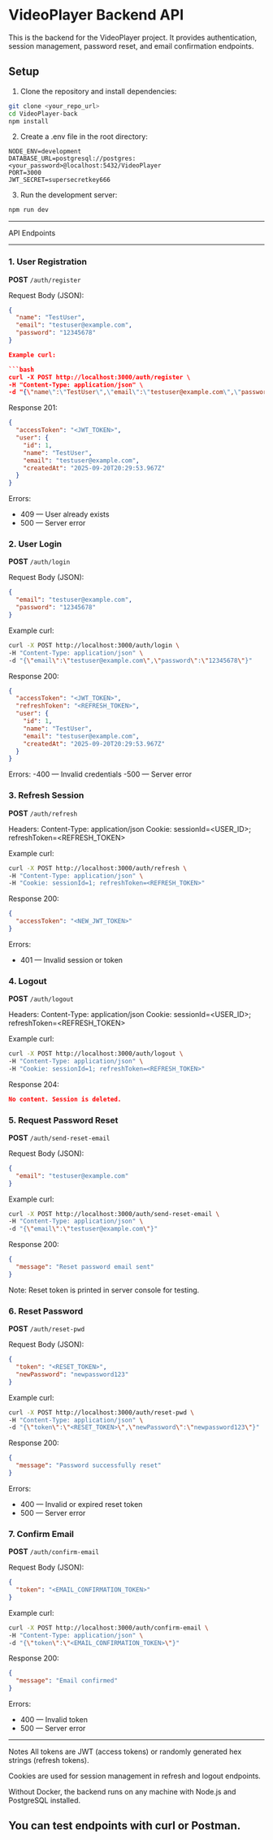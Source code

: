 # VideoPlayer Backend API

This is the backend for the VideoPlayer project. It provides authentication, session management, password reset, and email confirmation endpoints.

## Setup

1. Clone the repository and install dependencies:

```bash
git clone <your_repo_url>
cd VideoPlayer-back
npm install
```

2. Create a .env file in the root directory:

```env
NODE_ENV=development
DATABASE_URL=postgresql://postgres:<your_password>@localhost:5432/VideoPlayer
PORT=3000
JWT_SECRET=supersecretkey666
```

3. Run the development server:

```bash
npm run dev
```

---

API Endpoints

---

### 1. User Registration

**POST** `/auth/register`

Request Body (JSON):

````json
{
  "name": "TestUser",
  "email": "testuser@example.com",
  "password": "12345678"
}

Example curl:

```bash
curl -X POST http://localhost:3000/auth/register \
-H "Content-Type: application/json" \
-d "{\"name\":\"TestUser\",\"email\":\"testuser@example.com\",\"password\":\"12345678\"}"
````

Response 201:

```json
{
  "accessToken": "<JWT_TOKEN>",
  "user": {
    "id": 1,
    "name": "TestUser",
    "email": "testuser@example.com",
    "createdAt": "2025-09-20T20:29:53.967Z"
  }
}
```

Errors:

- 409 — User already exists
- 500 — Server error

### 2. User Login

**POST** `/auth/login`

Request Body (JSON):

```json
{
  "email": "testuser@example.com",
  "password": "12345678"
}
```

Example curl:

```bash
curl -X POST http://localhost:3000/auth/login \
-H "Content-Type: application/json" \
-d "{\"email\":\"testuser@example.com\",\"password\":\"12345678\"}"
```

Response 200:

```json
{
  "accessToken": "<JWT_TOKEN>",
  "refreshToken": "<REFRESH_TOKEN>",
  "user": {
    "id": 1,
    "name": "TestUser",
    "email": "testuser@example.com",
    "createdAt": "2025-09-20T20:29:53.967Z"
  }
}
```

Errors:
-400 — Invalid credentials
-500 — Server error

### 3. Refresh Session

**POST** `/auth/refresh`

Headers:
Content-Type: application/json
Cookie: sessionId=<USER_ID>; refreshToken=<REFRESH_TOKEN>

Example curl:

```bash
curl -X POST http://localhost:3000/auth/refresh \
-H "Content-Type: application/json" \
-H "Cookie: sessionId=1; refreshToken=<REFRESH_TOKEN>"
```

Response 200:

```json
{
  "accessToken": "<NEW_JWT_TOKEN>"
}
```

Errors:

- 401 — Invalid session or token

### 4. Logout

**POST** `/auth/logout`

Headers:
Content-Type: application/json
Cookie: sessionId=<USER_ID>; refreshToken=<REFRESH_TOKEN>

Example curl:

```bash
curl -X POST http://localhost:3000/auth/logout \
-H "Content-Type: application/json" \
-H "Cookie: sessionId=1; refreshToken=<REFRESH_TOKEN>"
```

Response 204:

```json
No content. Session is deleted.
```

### 5. Request Password Reset

**POST** `/auth/send-reset-email`

Request Body (JSON):

```json
{
  "email": "testuser@example.com"
}
```

Example curl:

```bash
curl -X POST http://localhost:3000/auth/send-reset-email \
-H "Content-Type: application/json" \
-d "{\"email\":\"testuser@example.com\"}"
```

Response 200:

```json
{
  "message": "Reset password email sent"
}
```

Note: Reset token is printed in server console for testing.

### 6. Reset Password

**POST** `/auth/reset-pwd`

Request Body (JSON):

```json
{
  "token": "<RESET_TOKEN>",
  "newPassword": "newpassword123"
}
```

Example curl:

```bash
curl -X POST http://localhost:3000/auth/reset-pwd \
-H "Content-Type: application/json" \
-d "{\"token\":\"<RESET_TOKEN>\",\"newPassword\":\"newpassword123\"}"
```

Response 200:

```json
{
  "message": "Password successfully reset"
}
```

Errors:

- 400 — Invalid or expired reset token
- 500 — Server error

### 7. Confirm Email

**POST** `/auth/confirm-email`

Request Body (JSON):

```json
{
  "token": "<EMAIL_CONFIRMATION_TOKEN>"
}
```

Example curl:

```bash
curl -X POST http://localhost:3000/auth/confirm-email \
-H "Content-Type: application/json" \
-d "{\"token\":\"<EMAIL_CONFIRMATION_TOKEN>\"}"
```

Response 200:

```json
{
  "message": "Email confirmed"
}
```

Errors:

- 400 — Invalid token
- 500 — Server error

---

Notes
All tokens are JWT (access tokens) or randomly generated hex strings (refresh tokens).

Cookies are used for session management in refresh and logout endpoints.

Without Docker, the backend runs on any machine with Node.js and PostgreSQL installed.

## You can test endpoints with curl or Postman.
